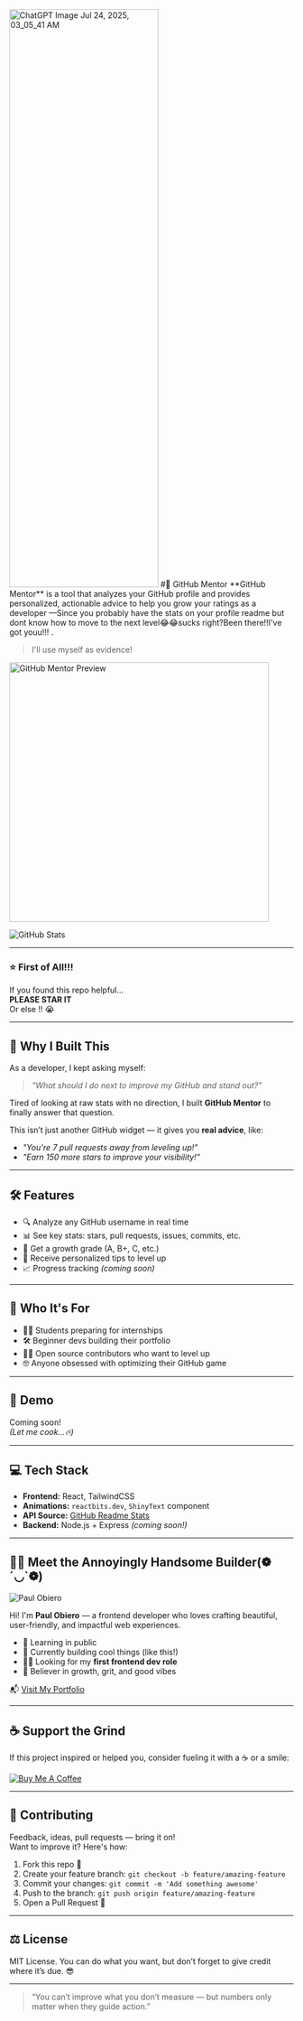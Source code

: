 <img width="264" height="1024" alt="ChatGPT Image Jul 24, 2025, 03_05_41 AM" src="https://github.com/user-attachments/assets/15b4aef4-6eef-4642-8b42-e9d0cbd784e1" />
#🚀 GitHub Mentor
**GitHub Mentor** 
is a tool that analyzes your GitHub profile and provides personalized, actionable advice to help you grow your ratings as a developer —Since you probably have the stats on your profile readme but dont know how to move to the next level😂😂sucks right?Been there!!I've got youu!!!
.

> I'll use myself as evidence!

<img width="460" alt="GitHub Mentor Preview" src="https://github.com/user-attachments/assets/af05b746-0b55-4fad-bd66-80e03f7c07b5" />

![GitHub Stats](https://github-readme-stats.vercel.app/api?username=DevvObiero&theme=vue-dark&show_icons=true&hide_border=true&count_private=true)

---

### ⭐ First of All!!!

If you found this repo helpful...  
**PLEASE STAR IT**  
Or else !! 😭 

---

## 🌟 Why I Built This

As a developer, I kept asking myself:

> _"What should I do next to improve my GitHub and stand out?"_

Tired of looking at raw stats with no direction, I built **GitHub Mentor** to finally answer that question.

This isn’t just another GitHub widget — it gives you **real advice**, like:

- _"You're 7 pull requests away from leveling up!"_
- _"Earn 150 more stars to improve your visibility!"_

---

## 🛠 Features

- 🔍 Analyze any GitHub username in real time
- 📊 See key stats: stars, pull requests, issues, commits, etc.
- 🎯 Get a growth grade (A, B+, C, etc.)
- 🧠 Receive personalized tips to level up
- 📈 Progress tracking *(coming soon)*

---

## 👥 Who It's For

- 🧑‍🎓 Students preparing for internships
- 🛠 Beginner devs building their portfolio
- 🧑‍💻 Open source contributors who want to level up
- 🤓 Anyone obsessed with optimizing their GitHub game

---

## 📸 Demo

Coming soon!  
*(Let me cook…🔥)*

---

## 💻 Tech Stack

- **Frontend:** React, TailwindCSS  
- **Animations:** `reactbits.dev`, `ShinyText` component  
- **API Source:** [GitHub Readme Stats](https://github.com/anuraghazra/github-readme-stats)  
- **Backend:** Node.js + Express *(coming soon!)*

---

## 🧑‍💻 Meet the  Annoyingly Handsome  Builder(❁´◡`❁)

![Paul Obiero](https://storage.ko-fi.com/cdn/useruploads/cbe5eaa4-88c3-4bfc-9137-c5d20c5bafe9_e701eeca-e6da-4171-b394-3d62da6c5b76.png)

Hi! I'm **Paul Obiero** — a frontend developer who loves crafting beautiful, user-friendly, and impactful web experiences.

- 🌱 Learning in public  
- 🚀 Currently building cool things (like this!)  
- 👨‍💻 Looking for my **first frontend dev role**  
- 🧠 Believer in growth, grit, and good vibes

📬 [Visit My Portfolio](https://paulobiero.netlify.app)

---

## ☕ Support the Grind

If this project inspired or helped you, consider fueling it with a ☕ or a smile:

[![Buy Me A Coffee](https://cdn.buymeacoffee.com/buttons/v2/default-yellow.png)](https://ko-fi.com/devvobiero)

---

## 🤝 Contributing

Feedback, ideas, pull requests — bring it on!  
Want to improve it? Here's how:

1. Fork this repo 🍴  
2. Create your feature branch: `git checkout -b feature/amazing-feature`  
3. Commit your changes: `git commit -m 'Add something awesome'`  
4. Push to the branch: `git push origin feature/amazing-feature`  
5. Open a Pull Request 🚀

---

## ⚖️ License

MIT License. You can do what you want, but don’t forget to give credit where it’s due. 😎

---

> “You can’t improve what you don’t measure — but numbers only matter when they guide action.”
